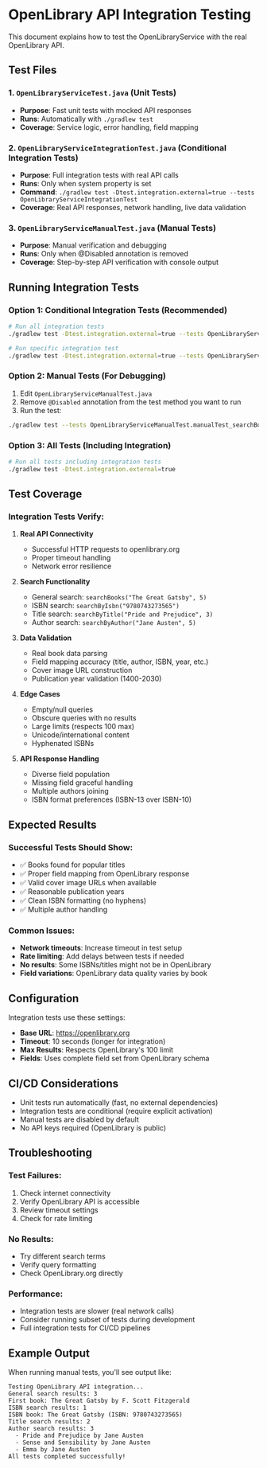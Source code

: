 # OpenLibrary API Integration Testing

This document explains how to test the OpenLibraryService with the real OpenLibrary API.

## Test Files

### 1. `OpenLibraryServiceTest.java` (Unit Tests)
- **Purpose**: Fast unit tests with mocked API responses
- **Runs**: Automatically with `./gradlew test`
- **Coverage**: Service logic, error handling, field mapping

### 2. `OpenLibraryServiceIntegrationTest.java` (Conditional Integration Tests)
- **Purpose**: Full integration tests with real API calls
- **Runs**: Only when system property is set
- **Command**: `./gradlew test -Dtest.integration.external=true --tests OpenLibraryServiceIntegrationTest`
- **Coverage**: Real API responses, network handling, live data validation

### 3. `OpenLibraryServiceManualTest.java` (Manual Tests)
- **Purpose**: Manual verification and debugging
- **Runs**: Only when @Disabled annotation is removed
- **Coverage**: Step-by-step API verification with console output

## Running Integration Tests

### Option 1: Conditional Integration Tests (Recommended)

```bash
# Run all integration tests
./gradlew test -Dtest.integration.external=true --tests OpenLibraryServiceIntegrationTest

# Run specific integration test
./gradlew test -Dtest.integration.external=true --tests OpenLibraryServiceIntegrationTest.searchBooks_withValidQuery_shouldReturnRealResults
```

### Option 2: Manual Tests (For Debugging)

1. Edit `OpenLibraryServiceManualTest.java`
2. Remove `@Disabled` annotation from the test method you want to run
3. Run the test:
```bash
./gradlew test --tests OpenLibraryServiceManualTest.manualTest_searchBooks_shouldContactRealAPI
```

### Option 3: All Tests (Including Integration)

```bash
# Run all tests including integration tests
./gradlew test -Dtest.integration.external=true
```

## Test Coverage

### Integration Tests Verify:

1. **Real API Connectivity**
   - Successful HTTP requests to openlibrary.org
   - Proper timeout handling
   - Network error resilience

2. **Search Functionality**
   - General search: `searchBooks("The Great Gatsby", 5)`
   - ISBN search: `searchByIsbn("9780743273565")`
   - Title search: `searchByTitle("Pride and Prejudice", 3)`
   - Author search: `searchByAuthor("Jane Austen", 5)`

3. **Data Validation**
   - Real book data parsing
   - Field mapping accuracy (title, author, ISBN, year, etc.)
   - Cover image URL construction
   - Publication year validation (1400-2030)

4. **Edge Cases**
   - Empty/null queries
   - Obscure queries with no results
   - Large limits (respects 100 max)
   - Unicode/international content
   - Hyphenated ISBNs

5. **API Response Handling**
   - Diverse field population
   - Missing field graceful handling
   - Multiple authors joining
   - ISBN format preferences (ISBN-13 over ISBN-10)

## Expected Results

### Successful Tests Should Show:
- ✅ Books found for popular titles
- ✅ Proper field mapping from OpenLibrary response
- ✅ Valid cover image URLs when available
- ✅ Reasonable publication years
- ✅ Clean ISBN formatting (no hyphens)
- ✅ Multiple author handling

### Common Issues:
- **Network timeouts**: Increase timeout in test setup
- **Rate limiting**: Add delays between tests if needed
- **No results**: Some ISBNs/titles might not be in OpenLibrary
- **Field variations**: OpenLibrary data quality varies by book

## Configuration

Integration tests use these settings:
- **Base URL**: https://openlibrary.org
- **Timeout**: 10 seconds (longer for integration)
- **Max Results**: Respects OpenLibrary's 100 limit
- **Fields**: Uses complete field set from OpenLibrary schema

## CI/CD Considerations

- Unit tests run automatically (fast, no external dependencies)
- Integration tests are conditional (require explicit activation)
- Manual tests are disabled by default
- No API keys required (OpenLibrary is public)

## Troubleshooting

### Test Failures:
1. Check internet connectivity
2. Verify OpenLibrary API is accessible
3. Review timeout settings
4. Check for rate limiting

### No Results:
- Try different search terms
- Verify query formatting
- Check OpenLibrary.org directly

### Performance:
- Integration tests are slower (real network calls)
- Consider running subset of tests during development
- Full integration tests for CI/CD pipelines

## Example Output

When running manual tests, you'll see output like:
```
Testing OpenLibrary API integration...
General search results: 3
First book: The Great Gatsby by F. Scott Fitzgerald
ISBN search results: 1
ISBN book: The Great Gatsby (ISBN: 9780743273565)
Title search results: 2
Author search results: 3
  - Pride and Prejudice by Jane Austen
  - Sense and Sensibility by Jane Austen
  - Emma by Jane Austen
All tests completed successfully!
```